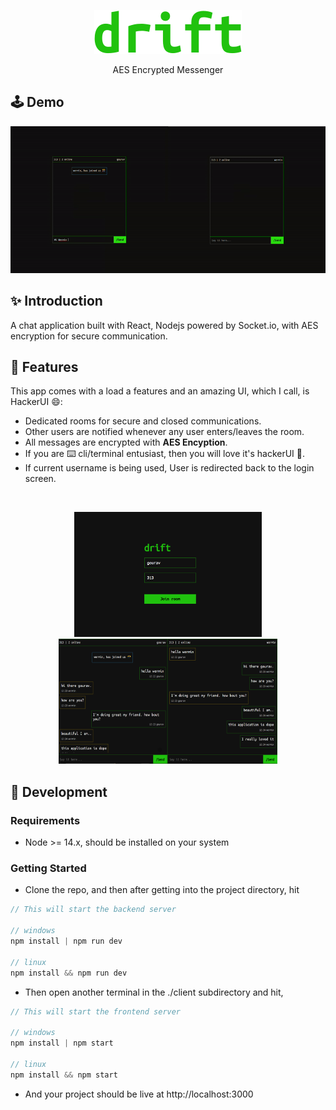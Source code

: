 <p align="center">
  <a href="https://github.com/Gouravlalotra15/secure-messenger-chat">
    <img src="./readme/drift_large.svg"/>
  </a>
  <p align="center">
    AES Encrypted Messenger
  </p>
</p>

## 🕹️ Demo

<p align="center">
<img src="./readme/demo-video.gif" width="800px"/>
</p>

## ✨ Introduction

A chat application built with React, Nodejs powered by Socket.io, with AES encryption for secure communication.

## 💫 Features

This app comes with a load a features and an amazing UI, which I call, is HackerUI 😄:

- Dedicated rooms for secure and closed communications.
- Other users are notified whenever any user enters/leaves the room.
- All messages are encrypted with **AES Encyption**.
- If you are ⌨️ cli/terminal entusiast, then you will love it's hackerUI 💯.
- If current username is being used, User is redirected back to the login screen.

<br/>
<p align="center">
<img src="./readme/ss-1.png" width="300px" height="200"/>
<img src="./readme/ss-2.png" width="350px"/ height="200">
</p>

## 🔧 Development

### Requirements

- Node >= 14.x, should be installed on your system

### Getting Started

- Clone the repo, and then after getting into the project directory, hit

```js
// This will start the backend server

// windows
npm install | npm run dev

// linux
npm install && npm run dev
```

- Then open another terminal in the ./client subdirectory and hit,

```js
// This will start the frontend server

// windows
npm install | npm start

// linux
npm install && npm start
```

- And your project should be live at http://localhost:3000
